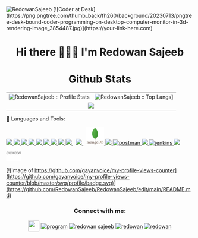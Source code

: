 <img width="80%" src="https://camo.githubusercontent.com/2cfc84707b60a1616528db1bc46406c1428008e046769c8a682d59419bd96b58/68747470733a2f2f736f68656c69736c616d696d72616e2e6e65746c6966792e6170702f7374617469632f6d656469612f446576656c6f7065722e65306564376662662e737667" alt="RedowanSajeeb" />
[![Coder at Desk](https://png.pngtree.com/thumb_back/fh260/background/20230713/pngtree-desk-bound-coder-programming-on-desktop-computer-monitor-in-3d-rendering-image_3854487.jpg)](https://your-link-here.com)

 <h1 align="center">Hi there 🙋🏻‍♂️ I'm Redowan Sajeeb</h1>
<!-- <a href="https://www.linkedin.com/in/progmamun/" target="_blank" rel="noopener"><p align="center"> <img src="https://raw.githack.com/progmamun/demo/main/storage/tempfiles/assets/mamun3.svg" alt="mamun" /> </a>

<h1 align="center">Hi<a><img src="https://media.giphy.com/media/hvRJCLFzcasrR4ia7z/giphy.gif" width="25px"></a>, I'm Al Mamun Khan</h1>
<h3 align="center">Web Specialist</h3>
<br />
<br /> ->
<!-- f---s--->

<p align="center">
 
   <table>
   <h1 align="center">Github Stats</h1>
       <tr>
       <td><img alt="RedowanSajeeb :: Profile Stats" src="https://github-readme-stats.vercel.app/api?username=RedowanSajeeb&theme=jolly&amp;show_icons=true&amp;count_private=true&amp;hide_border=true" /></td>
       <td> <img alt="RedowanSajeeb :: Top Langs]" src="https://github-readme-stats.vercel.app/api/top-langs/?username=RedowanSajeeb&langs_count=14&theme=jolly&layout=compact&hide=html"> </td>
     </tr>
     <tr>
        <td colspan="2" align="center"><img  align="center" src="https://github-readme-streak-stats.herokuapp.com?user=RedowanSajeeb&theme=jolly&hide_border=true"></td>
     </tr>
   </table>
</p>
<!-- ----icons---- -->

 🚀 Languages and Tools:

<p align="left"> 
    <a href="https://www.w3.org/html/" target="_blank"> <img src="https://img.icons8.com/color/48/000000/html-5.png"/> </a> 
    <a href="https://www.w3schools.com/css/" target="_blank"> <img src="https://img.icons8.com/color/48/000000/css3.png"/> </a> 
    <a href="https://getbootstrap.com" target="_blank"> <img src="https://img.icons8.com/color/48/000000/bootstrap.png"/> </a> 
    <a href="https://developer.mozilla.org/en-US/docs/Web/JavaScript" target="_blank"> <img src="https://img.icons8.com/color/48/000000/javascript.png"/> </a> 
    <a href="https://reactjs.org/" target="_blank"> <img src="https://img.icons8.com/color/48/000000/react-native.png"/> </a>   
    <a href="https://www.java.com" target="_blank"> <img src="https://img.icons8.com/color/48/000000/java-coffee-cup-logo.png"/> </a>
    <a href="https://spring.io/projects/spring-boot" target="_blank"> <img src="https://img.icons8.com/color/48/000000/spring-logo.png"/> </a> 
    <a href="https://www.python.org" target="_blank"> <img src="https://img.icons8.com/color/48/000000/python.png"/> </a> 
    <a style="padding-right:8px;" href="https://nodejs.org" target="_blank"> <img src="https://img.icons8.com/color/48/000000/nodejs.png"/> </a> 
    <a style="padding-right:8px;" href="https://www.mysql.com/" target="_blank"> <img src="https://img.icons8.com/fluent/50/000000/mysql-logo.png"/> </a>
    <a href="https://www.mongodb.com/" target="_blank"> <img src="https://raw.githubusercontent.com/devicons/devicon/master/icons/mongodb/mongodb-original-wordmark.svg" alt="mongodb" width="48" height="48"/> </a> 
    <a href="https://firebase.google.com/" target="_blank"> <img src="https://img.icons8.com/color/48/000000/firebase.png"/> </a> 
    <a href="https://postman.com" target="_blank"> <img src="https://www.vectorlogo.zone/logos/getpostman/getpostman-icon.svg" alt="postman" width="45" height="45"/> </a>   
    <a href="https://git-scm.com/" target="_blank"> <img src="https://img.icons8.com/color/48/000000/git.png"/> </a> 
    <a href="https://www.jenkins.io" target="_blank"> <img src="https://www.vectorlogo.zone/logos/jenkins/jenkins-icon.svg" alt="jenkins" width="48" height="48"/> </a> 
    <a href="https://redux.js.org" target="_blank"> <img src="https://img.icons8.com/color/48/000000/redux.png"/> </a>
    <a href="https://expressjs.com" target="_blank"> <img src="https://raw.githubusercontent.com/devicons/devicon/master/icons/express/express-original-wordmark.svg" alt="express" width="40" height="40"/> </a>
</p>

<!-- f--![Profile views](https://gpvc.arturio.dev/RedowanSajeeb)-s--->

  
[![Image of https://github.com/gayanvoice/my-profile-views-counter](https://github.com/gayanvoice/my-profile-views-counter/blob/master/svg/profile/badge.svg)](https://github.com/RedowanSajeeb/RedowanSajeeb/edit/main/README.md)

<h3 align="center">Connect with me:</h3>
<p align="center"><a href="mailto:redowansajeeeb@gmail.com" target="_blank" rel="noopener" ><img align="center" src="https://mailmeteor.com/logos/assets/PNG/Gmail_Logo_256px.png" height="30" width="30"/></a>&nbsp;<a href="https://twitter.com/progmamun4144444444444/" target="_blank"><img align="center" src="https://raw.githubusercontent.com/rahuldkjain/github-profile-readme-generator/master/src/images/icons/Social/twitter.svg" alt="program" height="30" width="40" /></a>
<a href="https://www.linkedin.com/in/redowan-sajeeb/" target="_blank"><img align="center" src="https://raw.githubusercontent.com/rahuldkjain/github-profile-readme-generator/master/src/images/icons/Social/linked-in-alt.svg" alt="redowan sajeeb" height="30" width="40" /></a>
<a href="https://www.facebook.com/redowan.sajeeb.1" target="_blank"><img align="center" src="https://raw.githubusercontent.com/rahuldkjain/github-profile-readme-generator/master/src/images/icons/Social/facebook.svg" alt="redowan" height="30" width="40" /></a>
<a href="https://www.instagram.com/redowann/" target="_blank"><img align="center" src="https://raw.githubusercontent.com/rahuldkjain/github-profile-readme-generator/master/src/images/icons/Social/instagram.svg" alt="redowan" height="30" width="40" /></a>
</p>
<br>
<br />
